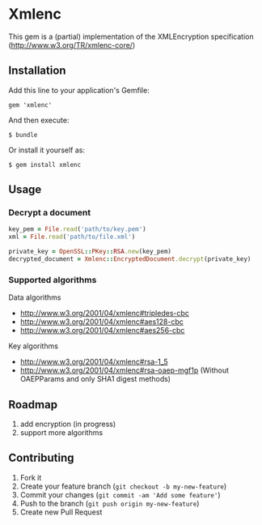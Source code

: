 # Xmlenc

This gem is a (partial) implementation of the XMLEncryption specification (http://www.w3.org/TR/xmlenc-core/)

## Installation

Add this line to your application's Gemfile:

    gem 'xmlenc'

And then execute:

    $ bundle

Or install it yourself as:

    $ gem install xmlenc

## Usage

### Decrypt a document

```ruby
key_pem = File.read('path/to/key.pem')
xml = File.read('path/to/file.xml')

private_key = OpenSSL::PKey::RSA.new(key_pem)
decrypted_document = Xmlenc::EncryptedDocument.decrypt(private_key)
```

### Supported algorithms

Data algorithms
* http://www.w3.org/2001/04/xmlenc#tripledes-cbc
* http://www.w3.org/2001/04/xmlenc#aes128-cbc
* http://www.w3.org/2001/04/xmlenc#aes256-cbc

Key algorithms

* http://www.w3.org/2001/04/xmlenc#rsa-1_5
* http://www.w3.org/2001/04/xmlenc#rsa-oaep-mgf1p (Without OAEPParams and only SHA1 digest methods)


## Roadmap
1. add encryption (in progress)
2. support more algorithms

## Contributing

1. Fork it
2. Create your feature branch (`git checkout -b my-new-feature`)
3. Commit your changes (`git commit -am 'Add some feature'`)
4. Push to the branch (`git push origin my-new-feature`)
5. Create new Pull Request
